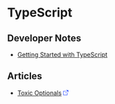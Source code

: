 # TypeScript

## Developer Notes

* [Getting Started with TypeScript](Getting-Started.md)

## Articles

* [Toxic Optionals](https://dev.to/latobibor/toxic-optionals-typescript-55bj) ![Link](../foreign.png)